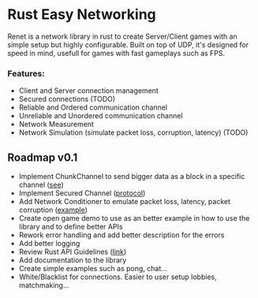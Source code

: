 # Rust Easy Networking
Renet is a network library in rust to create Server/Client games with an simple setup but highly configurable.
Built on top of UDP, it's designed for speed in mind, usefull for games with fast gameplays such as FPS.

### Features:
  - Client and Server connection management
  - Secured connections (TODO)
  - Reliable and Ordered communication channel
  - Unreliable and Unordered communication channel
  - Network Measurement
  - Network Simulation (simulate packet loss, corruption, latency) (TODO)

## Roadmap v0.1
- Implement ChunkChannel to send bigger data as a block in a specific channel ([see](https://gafferongames.com/post/sending_large_blocks_of_data/))
- Implement Secured Channel ([protocol](https://github.com/networkprotocol/netcode/blob/master/STANDARD.md))
- Add Network Conditioner to emulate packet loss, latency, packet corruption ([example](https://github.com/amethyst/laminar/blob/master/src/net/link_conditioner.rs))
- Create open game demo to use as an better example in how to use the library and to define better APIs
- Rework error handling and add better description for the errors
- Add better logging
- Review Rust API Guidelines ([link](https://rust-lang.github.io/api-guidelines/about.html))
- Add documentation to the library
- Create simple examples such as pong, chat...
- White/Blacklist for connections. Easier to user setup lobbies, matchmaking...
